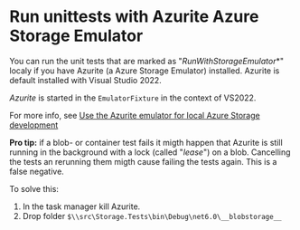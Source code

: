 ﻿# Run unittests with Azurite Azure Storage Emulator #

You can run the unit tests that are marked as "*RunWithStorageEmulator**" localy if you have Azurite (a Azure Storage Emulator) installed.
Azurite is default installed with Visual Studio 2022.

*Azurite* is started in the `EmulatorFixture` in the context of VS2022.

For more info, see [Use the Azurite emulator for local Azure Storage development](https://learn.microsoft.com/en-us/azure/storage/common/storage-use-azurite?tabs=visual-studio)

**Pro tip:** if a blob- or container test fails it migth happen that Azurite is still running in the background with a lock (called "*lease*") on a blob. Cancelling the tests an rerunning them migth cause failing the tests again. This is a false negative.

To solve this:

1. In the task manager kill Azurite.
1. Drop folder `$\\src\Storage.Tests\bin\Debug\net6.0\__blobstorage__`
